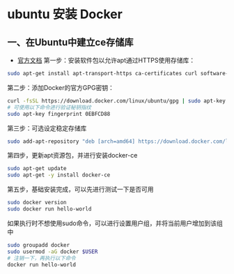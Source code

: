 # ubuntu 安装 Docker

## 一、在Ubuntu中建立ce存储库

- [官方文档](https://docs.docker.com/install/linux/docker-ce/ubuntu/?spm=a2c4e.11153940.blogcont625340.9.431f6903Z6GXTy#set-up-the-repository)
第一步：安装软件包以允许apt通过HTTPS使用存储库：

```sh
sudo apt-get install apt-transport-https ca-certificates curl software-properties-common
```

第二步：添加Docker的官方GPG密钥：

```sh
curl -fsSL https://download.docker.com/linux/ubuntu/gpg | sudo apt-key add -
# 可使用以下命令进行验证秘钥指纹
sudo apt-key fingerprint 0EBFCD88
```

第三步：可选设定稳定存储库

```sh
sudo add-apt-repository "deb [arch=amd64] https://download.docker.com/linux/ubuntu  xenial  stable"
```

第四步，更新apt资源包，并进行安装docker-ce

```sh
sudo apt-get update
sudo apt-get -y install docker-ce
```

第五步，基础安装完成，可以先进行测试一下是否可用

```sh
sudo docker version
sudo docker run hello-world
```

如果执行时不想使用sudo命令，可以进行设置用户组，并将当前用户增加到该组中

```sh
sudo groupadd docker
sudo usermod -aG docker $USER
# 注销一下，再执行以下命令
docker run hello-world
```
